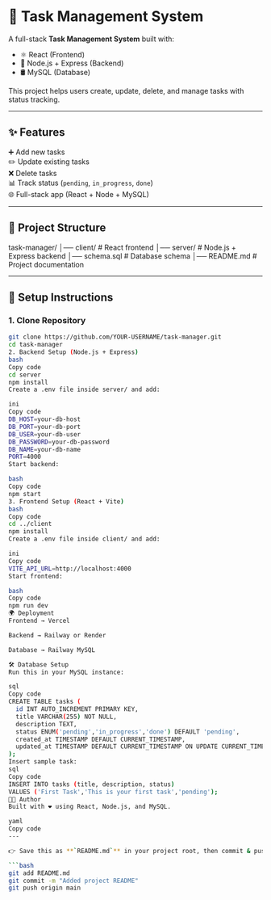 # 📝 Task Management System

A full-stack **Task Management System** built with:

- ⚛️ React (Frontend)
- 🚀 Node.js + Express (Backend)
- 🛢️ MySQL (Database)

This project helps users create, update, delete, and manage tasks with status tracking.

---
## ✨ Features
 ➕ Add new tasks  
 ✏️ Update existing tasks  
 ❌ Delete tasks  
 📊 Track status (`pending`, `in_progress`, `done`)  
 🌐 Full-stack app (React + Node + MySQL)  

---

## 📂 Project Structure
task-manager/
│── client/ # React frontend
│── server/ # Node.js + Express backend
│── schema.sql # Database schema
│── README.md # Project documentation

---

## 🚀 Setup Instructions

### 1. Clone Repository
```bash
git clone https://github.com/YOUR-USERNAME/task-manager.git
cd task-manager
2. Backend Setup (Node.js + Express)
bash
Copy code
cd server
npm install
Create a .env file inside server/ and add:

ini
Copy code
DB_HOST=your-db-host
DB_PORT=your-db-port
DB_USER=your-db-user
DB_PASSWORD=your-db-password
DB_NAME=your-db-name
PORT=4000
Start backend:

bash
Copy code
npm start
3. Frontend Setup (React + Vite)
bash
Copy code
cd ../client
npm install
Create a .env file inside client/ and add:

ini
Copy code
VITE_API_URL=http://localhost:4000
Start frontend:

bash
Copy code
npm run dev
🌍 Deployment
Frontend → Vercel

Backend → Railway or Render

Database → Railway MySQL

🛠️ Database Setup
Run this in your MySQL instance:

sql
Copy code
CREATE TABLE tasks (
  id INT AUTO_INCREMENT PRIMARY KEY,
  title VARCHAR(255) NOT NULL,
  description TEXT,
  status ENUM('pending','in_progress','done') DEFAULT 'pending',
  created_at TIMESTAMP DEFAULT CURRENT_TIMESTAMP,
  updated_at TIMESTAMP DEFAULT CURRENT_TIMESTAMP ON UPDATE CURRENT_TIMESTAMP
);
Insert sample task:
sql
Copy code
INSERT INTO tasks (title, description, status)
VALUES ('First Task','This is your first task','pending');
👨‍💻 Author
Built with ❤️ using React, Node.js, and MySQL.

yaml
Copy code
---

👉 Save this as **`README.md`** in your project root, then commit & push:  

```bash
git add README.md
git commit -m "Added project README"
git push origin main
